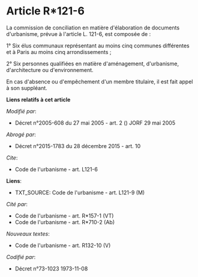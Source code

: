 # Article R*121-6

La commission de conciliation en matière d'élaboration de documents d'urbanisme, prévue à l'article L. 121-6, est composée
de : 

1° Six élus communaux représentant au moins cinq communes différentes et à Paris au moins cinq arrondissements ; 

2° Six personnes qualifiées en matière d'aménagement, d'urbanisme, d'architecture ou d'environnement. 

En cas d'absence ou d'empêchement d'un membre titulaire, il est fait appel à son suppléant.

**Liens relatifs à cet article**

_Modifié par_:

  - Décret n°2005-608 du 27 mai 2005 - art. 2 () JORF 29 mai 2005

_Abrogé par_:

  - Décret n°2015-1783 du 28 décembre 2015 - art. 10

_Cite_:

  - Code de l'urbanisme - art. L121-6

**Liens**:

  - TXT_SOURCE: Code de l'urbanisme - art. L121-9 (M)

_Cité par_:

  - Code de l'urbanisme - art. R*157-1 (VT)
  - Code de l'urbanisme - art. R*710-2 (Ab)

_Nouveaux textes_:

  - Code de l'urbanisme - art. R132-10 (V)

_Codifié par_:

  - Décret n°73-1023 1973-11-08
